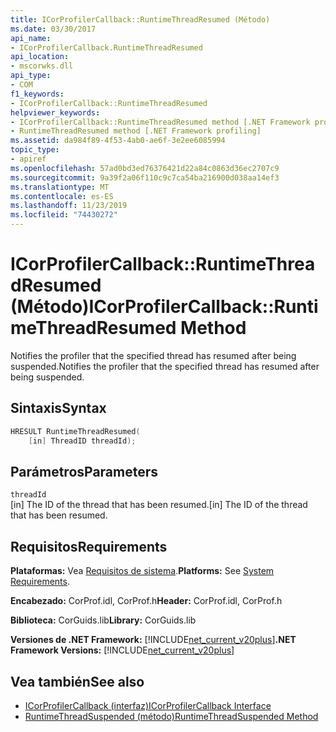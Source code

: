 ```yaml
---
title: ICorProfilerCallback::RuntimeThreadResumed (Método)
ms.date: 03/30/2017
api_name:
- ICorProfilerCallback.RuntimeThreadResumed
api_location:
- mscorwks.dll
api_type:
- COM
f1_keywords:
- ICorProfilerCallback::RuntimeThreadResumed
helpviewer_keywords:
- ICorProfilerCallback::RuntimeThreadResumed method [.NET Framework profiling]
- RuntimeThreadResumed method [.NET Framework profiling]
ms.assetid: da984f89-4f53-4ab0-ae6f-3e2ee6085994
topic_type:
- apiref
ms.openlocfilehash: 57ad0bd3ed76376421d22a84c0863d36ec2707c9
ms.sourcegitcommit: 9a39f2a06f110c9c7ca54ba216900d038aa14ef3
ms.translationtype: MT
ms.contentlocale: es-ES
ms.lasthandoff: 11/23/2019
ms.locfileid: "74430272"
---
```

# <a name="icorprofilercallbackruntimethreadresumed-method"></a><span data-ttu-id="30d1f-102">ICorProfilerCallback::RuntimeThreadResumed (Método)</span><span class="sxs-lookup"><span data-stu-id="30d1f-102">ICorProfilerCallback::RuntimeThreadResumed Method</span></span>
<span data-ttu-id="30d1f-103">Notifies the profiler that the specified thread has resumed after being suspended.</span><span class="sxs-lookup"><span data-stu-id="30d1f-103">Notifies the profiler that the specified thread has resumed after being suspended.</span></span>  
  
## <a name="syntax"></a><span data-ttu-id="30d1f-104">Sintaxis</span><span class="sxs-lookup"><span data-stu-id="30d1f-104">Syntax</span></span>  
  
```cpp  
HRESULT RuntimeThreadResumed(  
    [in] ThreadID threadId);  
```  
  
## <a name="parameters"></a><span data-ttu-id="30d1f-105">Parámetros</span><span class="sxs-lookup"><span data-stu-id="30d1f-105">Parameters</span></span>  
 `threadId`  
 <span data-ttu-id="30d1f-106">[in] The ID of the thread that has been resumed.</span><span class="sxs-lookup"><span data-stu-id="30d1f-106">[in] The ID of the thread that has been resumed.</span></span>  
  
## <a name="requirements"></a><span data-ttu-id="30d1f-107">Requisitos</span><span class="sxs-lookup"><span data-stu-id="30d1f-107">Requirements</span></span>  
 <span data-ttu-id="30d1f-108">**Plataformas:** Vea [Requisitos de sistema](../../../../docs/framework/get-started/system-requirements.md).</span><span class="sxs-lookup"><span data-stu-id="30d1f-108">**Platforms:** See [System Requirements](../../../../docs/framework/get-started/system-requirements.md).</span></span>  
  
 <span data-ttu-id="30d1f-109">**Encabezado:** CorProf.idl, CorProf.h</span><span class="sxs-lookup"><span data-stu-id="30d1f-109">**Header:** CorProf.idl, CorProf.h</span></span>  
  
 <span data-ttu-id="30d1f-110">**Biblioteca:** CorGuids.lib</span><span class="sxs-lookup"><span data-stu-id="30d1f-110">**Library:** CorGuids.lib</span></span>  
  
 <span data-ttu-id="30d1f-111">**Versiones de .NET Framework:** [!INCLUDE[net_current_v20plus](../../../../includes/net-current-v20plus-md.md)]</span><span class="sxs-lookup"><span data-stu-id="30d1f-111">**.NET Framework Versions:** [!INCLUDE[net_current_v20plus](../../../../includes/net-current-v20plus-md.md)]</span></span>  
  
## <a name="see-also"></a><span data-ttu-id="30d1f-112">Vea también</span><span class="sxs-lookup"><span data-stu-id="30d1f-112">See also</span></span>

- [<span data-ttu-id="30d1f-113">ICorProfilerCallback (interfaz)</span><span class="sxs-lookup"><span data-stu-id="30d1f-113">ICorProfilerCallback Interface</span></span>](../../../../docs/framework/unmanaged-api/profiling/icorprofilercallback-interface.md)
- [<span data-ttu-id="30d1f-114">RuntimeThreadSuspended (método)</span><span class="sxs-lookup"><span data-stu-id="30d1f-114">RuntimeThreadSuspended Method</span></span>](../../../../docs/framework/unmanaged-api/profiling/icorprofilercallback-runtimethreadsuspended-method.md)
